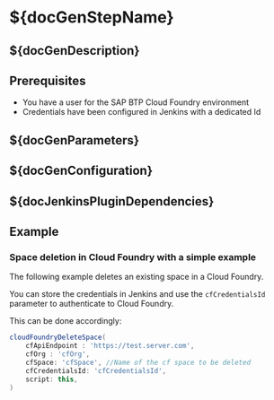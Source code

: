 # ${docGenStepName}

## ${docGenDescription}

## Prerequisites

* You have a user for the SAP BTP Cloud Foundry environment
* Credentials have been configured in Jenkins with a dedicated Id

## ${docGenParameters}

## ${docGenConfiguration}

## ${docJenkinsPluginDependencies}

## Example

### Space deletion in Cloud Foundry with a simple example

The following example deletes an existing space in a Cloud Foundry.

You can store the credentials in Jenkins and use the `cfCredentialsId` parameter to authenticate to Cloud Foundry.

This can be done accordingly:

```groovy
cloudFoundryDeleteSpace(
    cfApiEndpoint : 'https://test.server.com',
    cfOrg : 'cfOrg',
    cfSpace: 'cfSpace', //Name of the cf space to be deleted
    cfCredentialsId: 'cfCredentialsId',
    script: this,
)
```
